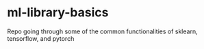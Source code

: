 # ml-library-basics 
Repo going through some of the common functionalities of sklearn, tensorflow, and pytorch 
